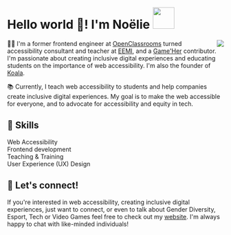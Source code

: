 # Hello world 👋! I'm Noëlie <img src="https://media.giphy.com/media/mGcNjsfWAjY5AEZNw6/giphy.gif" width="50">
<img align='right' src="https://media.giphy.com/media/AbDb2PniluFwY/giphy.gif">

👩‍💻 I'm a former frontend engineer at [OpenClassrooms](https://openclassrooms.com/en) turned accessibility consultant and teacher at [EEMI](https://www.eemi.com/), and a [Game'Her](https://gameher.fr/) contributor. I'm passionate about creating inclusive digital experiences and educating students on the importance of web accessibility.
I'm also the founder of [Koala](https://meetkoala.netlify.app/en).

📚 Currently, I teach web accessibility to students and help companies create inclusive digital experiences. My goal is to make the web accessible for everyone, and to advocate for accessibility and equity in tech.

## 🌟 Skills
Web Accessibility    
Frontend development  
Teaching & Training  
User Experience (UX) Design

## 🤝 Let's connect!
If you're interested in web accessibility, creating inclusive digital experiences, just want to connect, or even to talk about Gender Diversity, Esport, Tech or Video Games feel free to check out my [website](https://bento.me/noelierx). I'm always happy to chat with like-minded individuals!
